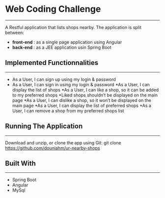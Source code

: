 # Web Coding Challenge
----
A Restful application that lists shops nearby. The application is split between:
  - **front-end** : as a single page application using Angular
  - **back-end** : as a JEE application usin Spring Boot
 
## Implemented Functionnalities
----
* As a User, I can sign up using my login & password
* As a User, I can sign in using my login & password
*As a User, I can display the list of shops 
*As a User, I can like a shop, so it can be added to my preferred shops
*Liked shops shouldn’t be displayed on the main page
*As a User, I can dislike a shop, so it won’t be displayed on the main page
*As a User, I can display the list of preferred shops
*As a User, I can remove a shop from my preferred shops list

## Running The Application
----
Download and unzip, or clone the app using Git:
git clone https://github.com/douniahm/ur-nearby-shops

## Built With
-----
- Spring Boot
- Angular
- MySql


